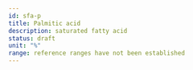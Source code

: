 ```yaml
---
id: sfa-p
title: Palmitic acid
description: saturated fatty acid
status: draft
unit: "%"
range: reference ranges have not been established
---
```

